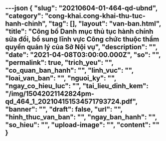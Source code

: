 ---json
{
    "slug": "20210604-01-464-qd-ubnd",
    "category": "cong-khai.cong-khai-thu-tuc-hanh-chinh",
    "tag": [],
    "layout": "van-ban.html",
    "title": "Công bố Danh mục thủ tục hành chính sửa đổi, bổ sung lĩnh vực Công chức thuộc thẩm quyền quản lý của Sở Nội vụ",
    "description": "",
    "date": "2021-04-08T03:00:00.000Z",
    "so": "",
    "permalink": true,
    "trich_yeu": "",
    "co_quan_ban_hanh": "",
    "linh_vuc": "",
    "loai_van_ban": "",
    "nguoi_ky": "",
    "ngay_co_hieu_luc": "",
    "tai_lieu_dinh_kem": "/img/15042021142824pm-qd_464_1_202104151534571793724.pdf",
    "banner": "",
    "draft": false,
    "url": "",
    "hinh_thuc_van_ban": "",
    "ngay_ban_hanh": "",
    "so_hieu": "",
    "upload-image": "",
    "__content__": ""
}
---
